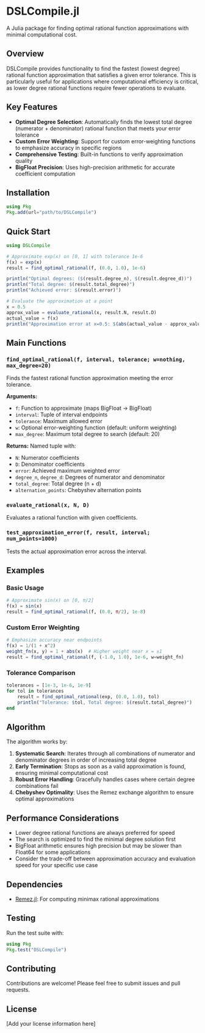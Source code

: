 # DSLCompile.jl

A Julia package for finding optimal rational function approximations with minimal computational cost.

## Overview

DSLCompile provides functionality to find the fastest (lowest degree) rational function approximation that satisfies a given error tolerance. This is particularly useful for applications where computational efficiency is critical, as lower degree rational functions require fewer operations to evaluate.

## Key Features

- **Optimal Degree Selection**: Automatically finds the lowest total degree (numerator + denominator) rational function that meets your error tolerance
- **Custom Error Weighting**: Support for custom error-weighting functions to emphasize accuracy in specific regions
- **Comprehensive Testing**: Built-in functions to verify approximation quality
- **BigFloat Precision**: Uses high-precision arithmetic for accurate coefficient computation

## Installation

```julia
using Pkg
Pkg.add(url="path/to/DSLCompile")
```

## Quick Start

```julia
using DSLCompile

# Approximate exp(x) on [0, 1] with tolerance 1e-6
f(x) = exp(x)
result = find_optimal_rational(f, (0.0, 1.0), 1e-6)

println("Optimal degrees: ($(result.degree_n), $(result.degree_d))")
println("Total degree: $(result.total_degree)")
println("Achieved error: $(result.error)")

# Evaluate the approximation at a point
x = 0.5
approx_value = evaluate_rational(x, result.N, result.D)
actual_value = f(x)
println("Approximation error at x=0.5: $(abs(actual_value - approx_value))")
```

## Main Functions

### `find_optimal_rational(f, interval, tolerance; w=nothing, max_degree=20)`

Finds the fastest rational function approximation meeting the error tolerance.

**Arguments:**
- `f`: Function to approximate (maps BigFloat → BigFloat)
- `interval`: Tuple of interval endpoints
- `tolerance`: Maximum allowed error
- `w`: Optional error-weighting function (default: uniform weighting)
- `max_degree`: Maximum total degree to search (default: 20)

**Returns:** Named tuple with:
- `N`: Numerator coefficients
- `D`: Denominator coefficients  
- `error`: Achieved maximum weighted error
- `degree_n`, `degree_d`: Degrees of numerator and denominator
- `total_degree`: Total degree (n + d)
- `alternation_points`: Chebyshev alternation points

### `evaluate_rational(x, N, D)`

Evaluates a rational function with given coefficients.

### `test_approximation_error(f, result, interval; num_points=1000)`

Tests the actual approximation error across the interval.

## Examples

### Basic Usage
```julia
# Approximate sin(x) on [0, π/2]
f(x) = sin(x)
result = find_optimal_rational(f, (0.0, π/2), 1e-8)
```

### Custom Error Weighting
```julia
# Emphasize accuracy near endpoints
f(x) = 1/(1 + x^2)
weight_fn(x, y) = 1 + abs(x)  # Higher weight near x = ±1
result = find_optimal_rational(f, (-1.0, 1.0), 1e-6, w=weight_fn)
```

### Tolerance Comparison
```julia
tolerances = [1e-3, 1e-6, 1e-9]
for tol in tolerances
    result = find_optimal_rational(exp, (0.0, 1.0), tol)
    println("Tolerance: $tol, Total degree: $(result.total_degree)")
end
```

## Algorithm

The algorithm works by:

1. **Systematic Search**: Iterates through all combinations of numerator and denominator degrees in order of increasing total degree
2. **Early Termination**: Stops as soon as a valid approximation is found, ensuring minimal computational cost
3. **Robust Error Handling**: Gracefully handles cases where certain degree combinations fail
4. **Chebyshev Optimality**: Uses the Remez exchange algorithm to ensure optimal approximations

## Performance Considerations

- Lower degree rational functions are always preferred for speed
- The search is optimized to find the minimal degree solution first
- BigFloat arithmetic ensures high precision but may be slower than Float64 for some applications
- Consider the trade-off between approximation accuracy and evaluation speed for your specific use case

## Dependencies

- [Remez.jl](https://github.com/simonbyrnes/Remez.jl): For computing minimax rational approximations

## Testing

Run the test suite with:
```julia
using Pkg
Pkg.test("DSLCompile")
```

## Contributing

Contributions are welcome! Please feel free to submit issues and pull requests.

## License

[Add your license information here] 